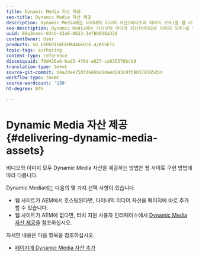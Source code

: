 ```yaml
---
title: Dynamic Media 자산 제공
seo-title: Dynamic Media 자산 제공
description: Dynamic Media에는 다이내믹 미디어 자산(비디오와 이미지 모두)을 웹 사이트에 제공할 수 있는 선택 사항이 몇 가지 있습니다.
seo-description: Dynamic Media에는 다이내믹 미디어 자산(비디오와 이미지 모두)을 웹 사이트에 제공할 수 있는 선택 사항이 몇 가지 있습니다.
uuid: 88a3ceec-034d-43a6-8623-3ef8b926a338
contentOwner: User
products: SG_EXPERIENCEMANAGER/6.4/ASSETS
topic-tags: authoring
content-type: reference
discoiquuid: 79d426a6-bad5-4f6d-a027-ca935576bcb9
translation-type: tm+mt
source-git-commit: b4a2dee750fd646ba54aed243c9fb90379565d5d
workflow-type: tm+mt
source-wordcount: '130'
ht-degree: 84%

---
```



# Dynamic Media 자산 제공{#delivering-dynamic-media-assets}

비디오와 이미지 모두 Dynamic Media 자산을 제공하는 방법은 웹 사이트 구현 방법에 따라 다릅니다.

Dynamic Media에는 다음의 몇 가지 선택 사항이 있습니다.

* 웹 사이트가 AEM에서 호스팅된다면, 다이내믹 미디어 자산을 페이지에 바로 추가할 수 있습니다.
* 웹 사이트가 AEM에 없다면, 터치 지원 사용자 인터페이스에서 [Dynamic Media 자산 제공](/help/assets/delivering-dynamic-media-assets.md)을 참조하십시오.

자세한 내용은 다음 항목을 참조하십시오.

* [페이지에 Dynamic Media 자산 추가](/help/sites-classic-ui-authoring/dynamic-media-assets-adding-to-page.md)

